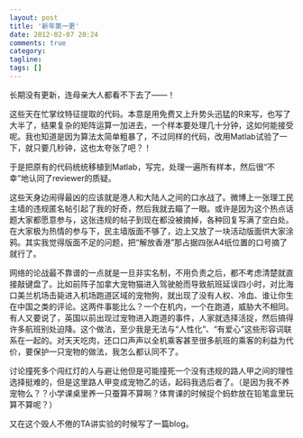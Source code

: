 ```yaml
---
layout: post
title: '新年第一更'
date: 2012-02-07 20:24
comments: true
category: 
tagline: 
tags: []
---
```

    

长期没有更新，连母亲大人都看不下去了——！

这些天在忙掌纹特征提取的代码。本意是用免费又上升势头迅猛的R来写，也写了大半了，结果复杂的矩阵运算一加进去，一个样本要处理几十分钟，这如何能接受呢。我也知道是因为算法太简单粗暴了，不过同样的代码，改用Matlab试验了一下，就只要几秒钟，这也太夸张了吧？！

于是把原有的代码统统移植到Matlab，写完，处理一遍所有样本，然后很“不幸”地认同了reviewer的质疑。

这些天身边闹得最凶的应该就是港人和大陆人之间的口水战了。微博上一张理工民主墙的违规匿名帖引起了我的好奇，然后我就去瞄了一眼。或许是因为这个热点话题大家都愿意参与，这张违规的帖子到现在都没被摘掉，各种回复写满了空白处。在大家极为热情的参与下，民主墙版面不够了，边上又放了一块活动版面供大家涂鸦。其实我觉得版面不足的问题，把“解放香港”那占据四张A4纸位置的口号摘了就行了。

网络的论战最不靠谱的一点就是一旦非实名制，不用负责之后，都不考虑清楚就直接敲键盘了。比如前阵子加拿大宠物猫进入驾驶舱而导致航班延误四小时，对比海口美兰机场击毙进入机场跑道区域的宠物狗，就出现了没有人权、冷血、谁让你生在中国之类的评论。这两件事能比么？一个在机内，一个在跑道，威胁大不相同。有人又要说了，英国以前出现过宠物进入跑道的事件，人家就选择活捉，然后搞得许多航班别处迫降。这个做法，至少我是无法与“人性化”、“有爱心”这些形容词联系在一起的。对天天吃肉，还口口声声以全机乘客甚至很多航班的乘客的利益为代价，要保护一只宠物的做法，我怎么都认同不了。

讨论撞死多个闯红灯的人与避让他但是可能撞死一个没有违规的路人甲之间的理性选择挺难的，但是这里路人甲变成宠物乙的话，起码我选后者了。（是因为我不养宠物么？？小学课桌里养一只蚕算不算啊？体育课的时候捉个蚂蚱放在铅笔盒里玩算不算呢？）

又在这个毁人不倦的TA讲实验的时候写了一篇blog。
